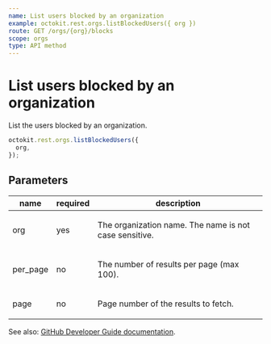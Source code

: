 ```yaml
---
name: List users blocked by an organization
example: octokit.rest.orgs.listBlockedUsers({ org })
route: GET /orgs/{org}/blocks
scope: orgs
type: API method
---
```


# List users blocked by an organization

List the users blocked by an organization.

```js
octokit.rest.orgs.listBlockedUsers({
  org,
});
```

## Parameters

<table>
  <thead>
    <tr>
      <th>name</th>
      <th>required</th>
      <th>description</th>
    </tr>
  </thead>
  <tbody>
    <tr><td>org</td><td>yes</td><td>

The organization name. The name is not case sensitive.

</td></tr>
<tr><td>per_page</td><td>no</td><td>

The number of results per page (max 100).

</td></tr>
<tr><td>page</td><td>no</td><td>

Page number of the results to fetch.

</td></tr>
  </tbody>
</table>

See also: [GitHub Developer Guide documentation](https://docs.github.com/rest/reference/orgs#list-users-blocked-by-an-organization).
